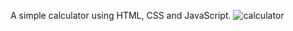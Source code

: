 A simple calculator using HTML, CSS and JavaScript.
![calculator](https://github.com/tripathi-abhishek/files-n-stuffs/blob/master/2020-09-26_182429.jpg)
